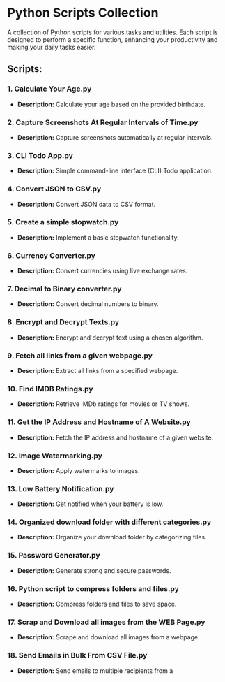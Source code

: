 # Python Scripts Collection

A collection of Python scripts for various tasks and utilities. Each script is designed to perform a specific function, enhancing your productivity and making your daily tasks easier.

## Scripts:

### 1. Calculate Your Age.py

- **Description:** Calculate your age based on the provided birthdate.

### 2. Capture Screenshots At Regular Intervals of Time.py

- **Description:** Capture screenshots automatically at regular intervals.

### 3. CLI Todo App.py

- **Description:** Simple command-line interface (CLI) Todo application.

### 4. Convert JSON to CSV.py

- **Description:** Convert JSON data to CSV format.

### 5. Create a simple stopwatch.py

- **Description:** Implement a basic stopwatch functionality.

### 6. Currency Converter.py

- **Description:** Convert currencies using live exchange rates.

### 7. Decimal to Binary converter.py

- **Description:** Convert decimal numbers to binary.

### 8. Encrypt and Decrypt Texts.py

- **Description:** Encrypt and decrypt text using a chosen algorithm.

### 9. Fetch all links from a given webpage.py

- **Description:** Extract all links from a specified webpage.

### 10. Find IMDB Ratings.py

- **Description:** Retrieve IMDb ratings for movies or TV shows.

### 11. Get the IP Address and Hostname of A Website.py

- **Description:** Fetch the IP address and hostname of a given website.

### 12. Image Watermarking.py

- **Description:** Apply watermarks to images.

### 13. Low Battery Notification.py

- **Description:** Get notified when your battery is low.

### 14. Organized download folder with different categories.py

- **Description:** Organize your download folder by categorizing files.

### 15. Password Generator.py

- **Description:** Generate strong and secure passwords.

### 16. Python script to compress folders and files.py

- **Description:** Compress folders and files to save space.

### 17. Scrap and Download all images from the WEB Page.py

- **Description:** Scrape and download all images from a webpage.

### 18. Send Emails in Bulk From CSV File.py

- **Description:** Send emails to multiple recipients from a
